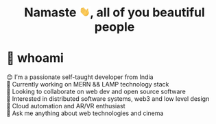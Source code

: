 <h1 align="center"> Namaste <img width="25px" src="./Assets/miraz-waveing.gif" alt="Hello Developers!">, all of you beautiful people</h1>
<h3 align="center">

</h3>

# 💫 whoami

😊 I’m a passionate self-taught developer from India <br>
🔭 Currently working on MERN && LAMP technology stack <br>
👯 Looking to collaborate on web dev and open source software <br>
👀 Interested in distributed software systems, web3 and low level design <br>
:muscle: Cloud automation and AR/VR enthusiast <br>
💬 Ask me anything about web technologies and cinema <br>

#

